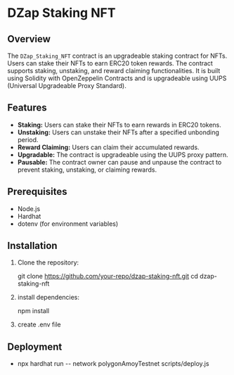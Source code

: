 # DZap Staking NFT

## Overview

The `DZap_Staking_NFT` contract is an upgradeable staking contract for NFTs. Users can stake their NFTs to earn ERC20 token rewards. The contract supports staking, unstaking, and reward claiming functionalities. It is built using Solidity with OpenZeppelin Contracts and is upgradeable using UUPS (Universal Upgradeable Proxy Standard).

## Features

- **Staking:** Users can stake their NFTs to earn rewards in ERC20 tokens.
- **Unstaking:** Users can unstake their NFTs after a specified unbonding period.
- **Reward Claiming:** Users can claim their accumulated rewards.
- **Upgradable:** The contract is upgradeable using the UUPS proxy pattern.
- **Pausable:** The contract owner can pause and unpause the contract to prevent staking, unstaking, or claiming rewards.

## Prerequisites

- Node.js
- Hardhat
- dotenv (for environment variables)

## Installation

1. Clone the repository:

   git clone https://github.com/your-repo/dzap-staking-nft.git
   cd dzap-staking-nft

2. install dependencies:

   npm install

3. create .env file

## Deployment 

- npx hardhat run -- network polygonAmoyTestnet scripts/deploy.js
